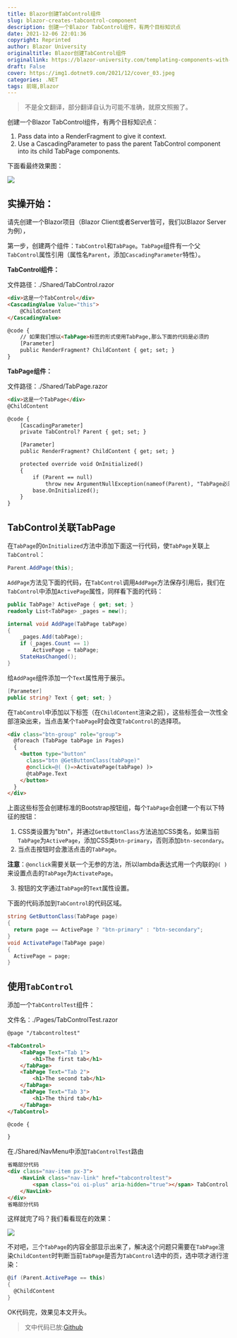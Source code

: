 ```yaml
---
title: Blazor创建TabControl组件
slug: blazor-creates-tabcontrol-component
description: 创建一个Blazor TabControl组件，有两个目标知识点
date: 2021-12-06 22:01:36
copyright: Reprinted
author: Blazor University
originaltitle: Blazor创建TabControl组件
originallink: https://blazor-university.com/templating-components-with-renderfragements/creating-a-tabcontrol/
draft: False
cover: https://img1.dotnet9.com/2021/12/cover_03.jpeg
categories: .NET
tags: 前端,Blazor
---
```


>不是全文翻译，部分翻译自认为可能不准确，就原文照搬了。

创建一个Blazor TabControl组件，有两个目标知识点：

1. Pass data into a RenderFragment to give it context.
2. Use a CascadingParameter to pass the parent TabControl component into its child TabPage components.

下面看最终效果图：

![](https://img1.dotnet9.com/2021/12/0301.gif)

## 实操开始：

请先创建一个Blazor项目（Blazor Client或者Server皆可，我们以Blazor Server为例），

第一步，创建两个组件：`TabControl`和`TabPage`。`TabPage`组件有一个父`TabControl`属性引用（属性名`Parent`，添加`CascadingParameter`特性）。

**TabControl组件：**

文件路径：./Shared/TabControl.razor

```html
<div>这是一个TabControl</div>
<CascadingValue Value="this">
    @ChildContent
</CascadingValue>

@code {
    // 如果我们想以<TabPage>标签的形式使用TabPage,那么下面的代码是必须的
    [Parameter]
    public RenderFragment? ChildContent { get; set; }
}
```

**TabPage组件：**

文件路径：./Shared/TabPage.razor

```html
<div>这是一个TabPage</div>
@ChildContent

@code {
    [CascadingParameter]
    private TabControl? Parent { get; set; }

    [Parameter]
    public RenderFragment? ChildContent { get; set; }

    protected override void OnInitialized()
    {
        if (Parent == null)
            throw new ArgumentNullException(nameof(Parent), "TabPage必须包含TabControl引用");
        base.OnInitialized();
    }
}
```

## TabControl关联TabPage

在`TabPage`的`OnInitialized`方法中添加下面这一行代码，使`TabPage`关联上`TabControl`：

```C#
Parent.AddPage(this);
```

`AddPage`方法见下面的代码，在`TabControl`调用`AddPage`方法保存引用后，我们在`TabControl`中添加`ActivePage`属性，同样看下面的代码：

```C#
public TabPage? ActivePage { get; set; }
readonly List<TabPage> _pages = new();

internal void AddPage(TabPage tabPage)
{
    _pages.Add(tabPage);
    if (_pages.Count == 1)
        ActivePage = tabPage;
    StateHasChanged();
}
```

给`AddPage`组件添加一个`Text`属性用于展示。

```C#
[Parameter]
public string? Text { get; set; }
```

在`TabControl`中添加以下标签（在`ChildContent`渲染之前），这些标签会一次性全部渲染出来，当点击某个`TabPage`时会改变`TabControl`的选择项。

```html
<div class="btn-group" role="group">
  @foreach (TabPage tabPage in Pages)
  {
    <button type="button"
      class="btn @GetButtonClass(tabPage)"
      @onclick=@( ()=>ActivatePage(tabPage) )>
      @tabPage.Text
    </button>
  }
</div>
```

上面这些标签会创建标准的Bootstrap按钮组，每个`TabPage`会创建一个有以下特征的按钮：

1. CSS类设置为"btn"，并通过`GetButtonClass`方法追加CSS类名，如果当前`TabPage`为`ActivePage`，添加CSS类`btn-primary`，否则添加`btn-secondary`。
2. 当点击按钮时会激活点击的`TabPage`。

**注意**：`@onclick`需要关联一个无参的方法，所以lambda表达式用一个内联的`@( )`来设置点击的`TabPage`为`ActivatePage`。

3. 按钮的文字通过`TabPage`的`Text`属性设置。

下面的代码添加到`TabControl`的代码区域。

```C#
string GetButtonClass(TabPage page)
{
  return page == ActivePage ? "btn-primary" : "btn-secondary";
}
void ActivatePage(TabPage page)
{
  ActivePage = page;
}
```

## 使用`TabControl`

添加一个`TabControlTest`组件：

文件名：./Pages/TabControlTest.razor

```html
@page "/tabcontroltest"

<TabControl>
    <TabPage Text="Tab 1">
        <h1>The first tab</h1>
    </TabPage>
    <TabPage Text="Tab 2">
        <h1>The second tab</h1>
    </TabPage>
    <TabPage Text="Tab 3">
        <h1>The third tab</h1>
    </TabPage>
</TabControl>

@code {

}
```

在./Shared/NavMenu中添加`TabControlTest`路由

```html
省略部分代码
<div class="nav-item px-3">
    <NavLink class="nav-link" href="tabcontroltest">
        <span class="oi oi-plus" aria-hidden="true"></span> TabControl Test
    </NavLink>
</div>
省略部分代码
```

这样就完了吗？我们看看现在的效果：

![](https://img1.dotnet9.com/2021/12/0302.png)

不对吧，三个`TabPage`的内容全部显示出来了，解决这个问题只需要在`TabPage`渲染`ChildContent`时判断当前`TabPage`是否为`TabControl`选中的页，选中项才进行渲染：

```C#
@if (Parent.ActivePage == this)
{
  @ChildContent
}
```

OK代码完，效果见本文开头。

>文中代码已放:[Github](https://github.com/dotnet9/BlazorDemo)